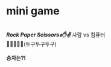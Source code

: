# mini game

<br>
<i>
  <b>Rock Paper Scissors✊✋✌</b>
</i>
사람 vs 컴퓨터<br>
🥁🥁🥁🥁🥁(두구두구두구)<br><br>
<b>승자는?!</b>
